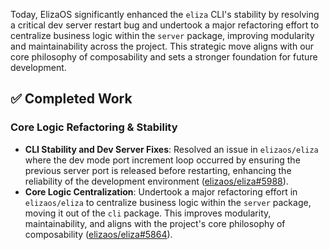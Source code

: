 Today, ElizaOS significantly enhanced the `eliza` CLI's stability by resolving a critical dev server restart bug and undertook a major refactoring effort to centralize business logic within the `server` package, improving modularity and maintainability across the project. This strategic move aligns with our core philosophy of composability and sets a stronger foundation for future development.

## ✅ Completed Work
### Core Logic Refactoring & Stability
*   **CLI Stability and Dev Server Fixes**: Resolved an issue in `elizaos/eliza` where the dev mode port increment loop occurred by ensuring the previous server port is released before restarting, enhancing the reliability of the development environment ([elizaos/eliza#5988](https://github.com/elizaos/eliza/pull/5988)).
*   **Core Logic Centralization**: Undertook a major refactoring effort in `elizaos/eliza` to centralize business logic within the `server` package, moving it out of the `cli` package. This improves modularity, maintainability, and aligns with the project's core philosophy of composability ([elizaos/eliza#5864](https://github.com/elizaos/eliza/pull/5864)).